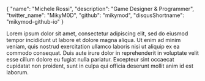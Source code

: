 {
	"name": "Michele Rossi",
	"description": "Game Designer & Programmer",
	"twitter_name": "MikyM0D",
	"github": "mikymod",
	"disqusShortname": "mikymod-github-io"
}

Lorem ipsum dolor sit amet, consectetur adipiscing elit, sed do eiusmod tempor incididunt ut labore et dolore magna aliqua.
Ut enim ad minim veniam, quis nostrud exercitation ullamco laboris nisi ut aliquip ex ea commodo consequat.
Duis aute irure dolor in reprehenderit in voluptate velit esse cillum dolore eu fugiat nulla pariatur.
Excepteur sint occaecat cupidatat non proident, sunt in culpa qui officia deserunt mollit anim id est laborum.